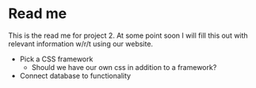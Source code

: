# Read me

This is the read me for project 2. At some point soon I will fill this out with relevant information w/r/t using our website. 



- Pick a CSS framework
  - Should we have our own css in addition to a framework?
- Connect database to functionality